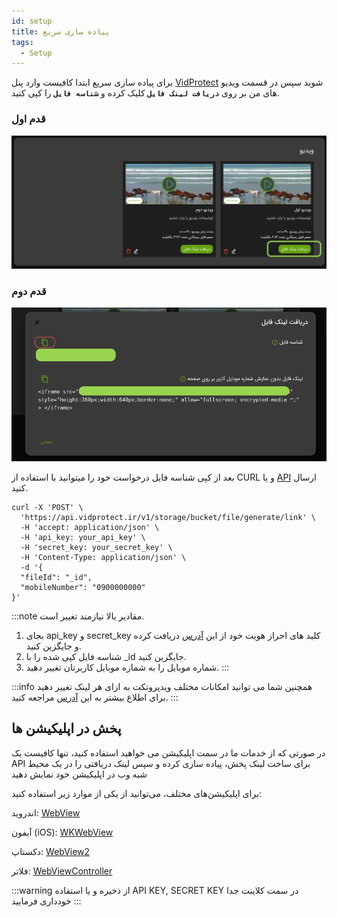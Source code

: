 ```yaml
---
id: setup
title: پیاده سازی سریع
tags:
  - Setup
---
```


برای پیاده سازی سریع ابتدا کافیست وارد پنل
[VidProtect][]
شوید سپس در قسمت ویدیو های من بر روی **`دریافت لینک فایل`** کلیک کرده و **`شناسه فایل`** را کپی کنید.

### قدم اول

![Image](./img/03.jpg)

### قدم دوم

![Image](./img/01.jpg)

بعد از کپی شناسه فایل درخواست خود را میتوانید با استفاده از CURL و یا
[API][]
ارسال کنید.

```shell
curl -X 'POST' \
  'https://api.vidprotect.ir/v1/storage/bucket/file/generate/link' \
  -H 'accept: application/json' \
  -H 'api_key: your_api_key' \
  -H 'secret_key: your_secret_key' \
  -H 'Content-Type: application/json' \
  -d '{
  "fileId": "_id",
  "mobileNumber": "0900000000"
}'
```

:::note
مقادیر بالا نیازمند تغییر است.

1. بجای api_key و secret_key کلید های احراز هویت خود از
   این [آدرس][] دریافت کرده و جایگزین کنید.
2. شناسه فایل کپی شده را با _id جایگزین کنید.
3. شماره موبایل را به شماره موبایل کاربرتان تغییر دهید.
   :::

:::info
همچنین شما می توانید امکانات مختلف ویدپروتکت به ازای هر لینک تغییر دهید برای اطلاع بیشتر به
این [آدرس](./file/03-generate-link.md) مراجعه کنید.
:::

## پخش در اپلیکیشن ها

در صورتی که از خدمات ما در سمت اپلیکیشن می خواهید استفاده کنید، تنها کافیست یک API برای ساخت لینک پخش، پیاده سازی کرده و
سپس لینک دریافتی را در یک محیط شبه وب در اپلیکیشن خود نمایش دهید

برای اپلیکیشن‌های مختلف، می‌توانید از یکی از موارد زیر استفاده کنید:

اندروید: [WebView][]

آیفون (iOS):  [WKWebView][]

دکستاپ: [WebView2][]

فلاتر: [WebViewController][]

:::warning
از ذخیره و یا استفاده API KEY, SECRET KEY در سمت کلاینت جدا خودداری فرمایید
:::

[VidProtect]: https://vidprotect.ir/panel

[API]: ./file/03-generate-link.md#نمونه-کد

[آدرس]: https://vidprotect.ir/panel/settings/security-settings

[WebView]: https://developer.android.com/develop/ui/views/layout/webapps/webview

[WKWebView]: https://developer.apple.com/documentation/webkit/wkwebview

[WebView2]: https://learn.microsoft.com/en-us/microsoft-edge/webview2/get-started/winforms

[WebViewController]: https://codelabs.developers.google.com/codelabs/flutter-webview#0